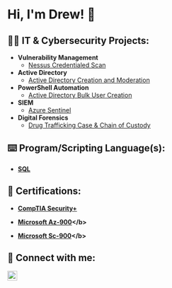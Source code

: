 <h1>Hi, I'm Drew! 👋

<h2>👨‍💻 IT & Cybersecurity Projects:</h2>

- <b>Vulnerability Management</b>
  - [Nessus Credentialed Scan](https://github.com/andrewsingleton2/Vulnerability-Management)
- <b>Active Directory</b>
  - [Active Directory Creation and Moderation](https://github.com/andrewsingleton2/Building-An-Active-Directory)
- <b>PowerShell Automation</b>
  - [Active Directory Bulk User Creation](https://github.com/andrewsingleton2/Building-An-Active-Directory)
- <b>SIEM</b>
  - [Azure Sentinel](https://github.com/andrewsingleton2/SIEM-Azure-Sentinel)
- <b>Digital Forensics</b>
  - [Drug Trafficking Case & Chain of Custody](https://github.com/andrewsingleton2/Digital-Forensics)

<h2>⌨️ Program/Scripting Language(s):</h2>

- <b>[SQL](https://github.com/andrewsingleton2/My-SQL-Portfolio)</b>

<h2>🥇 Certifications:</h2>

- <b>[CompTIA Security+](https://www.credly.com/earner/earned/badge/0743cc5b-7c1e-47d2-8eb8-f3588b5a3b0e)</b>

- <b>[Microsoft Az-900]([https://learn.microsoft.com/en-us/credentials/certifications/azure-fundamentals/](https://learn.microsoft.com/en-us/users/andrew-3344/credentials/4eb7570cfc8eaed9?ref=https%3A%2F%2Fwww.linkedin.com%2F))</b>

- <b>[Microsoft Sc-900]([https://learn.microsoft.com/en-us/credentials/certifications/azure-fundamentals/](https://learn.microsoft.com/en-us/users/andrew-3344/credentials/97eea86834c4ff8?ref=https%3A%2F%2Fwww.linkedin.com%2F))</b>

<h2> 🤳 Connect with me:</h2>

[<img align="left" alt="Andrew Singleton | LinkedIn" width="22px" src="https://cdn.jsdelivr.net/npm/simple-icons@v3/icons/linkedin.svg" />][linkedin]

[linkedin]: https://www.linkedin.com/in/andrewsingleton2/
